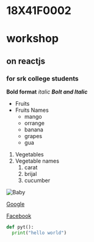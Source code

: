 # 18X41F0002
# workshop
## on reactjs
### for srk college students


**Bold format**
*italic*
***Bolt and Italic***

* Fruits
* Fruits Names
  * mango
  * orrange
  * banana
  * grapes
  * gua
1. Vegetables
2. Vegetable names
     1. carat
     2. brijal
     3. cucumber
     
![Baby](https://th.bing.com/th/id/OIP.Kj8G87vEeDg2C63Z0x_bMgHaE7?pid=ImgDet&rs=1)

[Google](https://www.google.com/)

[Facebook](https://www.Facebook.com/)

```python
def pyt():
  print("hello world")
  ```
